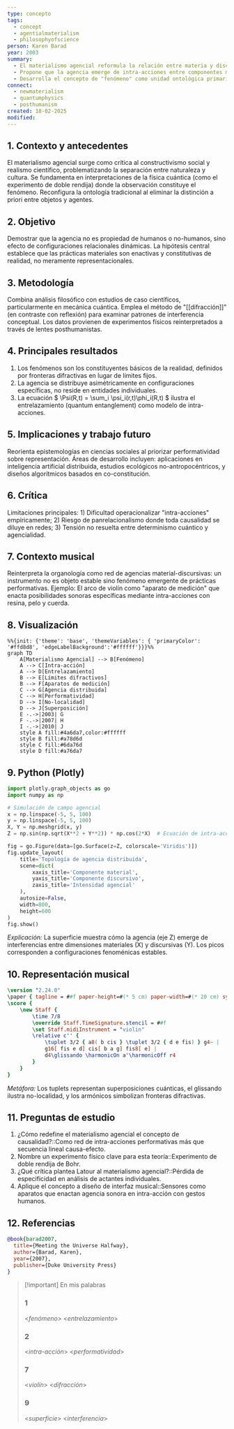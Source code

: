 ```yaml
---
type: concepto
tags:
  - concept
  - agentialmaterialism
  - philosophyofscience
person: Karen Barad
year: 2003
summary: 
  - El materialismo agencial reformula la relación entre materia y discurso, rechazando dualismos clásicos.
  - Propone que la agencia emerge de intra-acciones entre componentes materiales-discursivos en fenómenos entrelazados.
  - Desarrolla el concepto de "fenómeno" como unidad ontológica primaria, superando distinciones sujeto-objeto.
connect:
  - newmaterialism
  - quantumphysics
  - posthumanism
created: 18-02-2025
modified: 
---
```


## 1. Contexto y antecedentes  
El materialismo agencial surge como crítica al constructivismo social y realismo científico, problematizando la separación entre naturaleza y cultura. Se fundamenta en interpretaciones de la física cuántica (como el experimento de doble rendija) donde la observación constituye el fenómeno. Reconfigura la ontología tradicional al eliminar la distinción a priori entre objetos y agentes.

## 2. Objetivo  
Demostrar que la agencia no es propiedad de humanos o no-humanos, sino efecto de configuraciones relacionales dinámicas. La hipótesis central establece que las prácticas materiales son enactivas y constitutivas de realidad, no meramente representacionales.

## 3. Metodología  
Combina análisis filosófico con estudios de caso científicos, particularmente en mecánica cuántica. Emplea el método de "[[difracción]]" (en contraste con reflexión) para examinar patrones de interferencia conceptual. Los datos provienen de experimentos físicos reinterpretados a través de lentes posthumanistas.

## 4. Principales resultados  
1. Los fenómenos son los constituyentes básicos de la realidad, definidos por fronteras difractivas en lugar de límites fijos.  
2. La agencia se distribuye asimétricamente en configuraciones específicas, no reside en entidades individuales.  
3. La ecuación $ \Psi(R,t) = \sum_i \psi_i(r,t)\phi_i(R,t) $ ilustra el entrelazamiento (quantum entanglement) como modelo de intra-acciones.

## 5. Implicaciones y trabajo futuro  
Reorienta epistemologías en ciencias sociales al priorizar performatividad sobre representación. Áreas de desarrollo incluyen: aplicaciones en inteligencia artificial distribuida, estudios ecológicos no-antropocéntricos, y diseños algorítmicos basados en co-constitución.

## 6. Crítica  
Limitaciones principales: 1) Dificultad operacionalizar "intra-acciones" empíricamente; 2) Riesgo de panrelacionalismo donde toda causalidad se diluye en redes; 3) Tensión no resuelta entre determinismo cuántico y agencialidad.

## 7. Contexto musical  
Reinterpreta la organología como red de agencias material-discursivas: un instrumento no es objeto estable sino fenómeno emergente de prácticas performativas. Ejemplo: El arco de violín como "aparato de medición" que enacta posibilidades sonoras específicas mediante intra-acciones con resina, pelo y cuerda.

## 8. Visualización  
```mermaid
%%{init: {'theme': 'base', 'themeVariables': { 'primaryColor': '#ffd8d8', 'edgeLabelBackground':'#ffffff'}}}%%
graph TD
    A[Materialismo Agencial] --> B[Fenómeno]
    A --> C[Intra-acción]
    A --> D[Entrelazamiento]
    B --> E[Límites difractivos]
    B --> F[Aparatos de medición]
    C --> G[Agencia distribuida]
    C --> H[Performatividad]
    D --> I[No-localidad]
    D --> J[Superposición]
    E -.->|2003| G
    F -.->|2007| H
    I -.->|2010| J
    style A fill:#4a6da7,color:#ffffff
    style B fill:#a78d6d
    style C fill:#6da76d
    style D fill:#a76da7
```

## 9. Python (Plotly)  
```python
import plotly.graph_objects as go
import numpy as np

# Simulación de campo agencial
x = np.linspace(-5, 5, 100)
y = np.linspace(-5, 5, 100)
X, Y = np.meshgrid(x, y)
Z = np.sin(np.sqrt(X**2 + Y**2)) * np.cos(2*X)  # Ecuación de intra-acción

fig = go.Figure(data=[go.Surface(z=Z, colorscale='Viridis')])
fig.update_layout(
    title='Topología de agencia distribuida',
    scene=dict(
        xaxis_title='Componente material',
        yaxis_title='Componente discursivo',
        zaxis_title='Intensidad agencial'
    ),
    autosize=False,
    width=800,
    height=600
)
fig.show()
```
*Explicación:* La superficie muestra cómo la agencia (eje Z) emerge de interferencias entre dimensiones materiales (X) y discursivas (Y). Los picos corresponden a configuraciones fenoménicas estables.

## 10. Representación musical  
```lilypond
\version "2.24.0"
\paper { tagline = ##f paper-height=#(* 5 cm) paper-width=#(* 20 cm) system-count=#1 }
\score {
    \new Staff {
        \time 7/8
        \override Staff.TimeSignature.stencil = ##f
        \set Staff.midiInstrument = "violin"
        \relative c'' {
            \tuplet 3/2 { a8( b cis } \tuplet 3/2 { d e fis) } g4~ |
            g16[ fis e d] cis[ b a g] fis8[ e] |
            d4\glissando \harmonicOn a'\harmonicOff r4
        }
    }
}
```
*Metáfora:* Los tuplets representan superposiciones cuánticas, el glissando ilustra no-localidad, y los armónicos simbolizan fronteras difractivas.

## 11. Preguntas de estudio  
1. ¿Cómo redefine el materialismo agencial el concepto de causalidad?::Como red de intra-acciones performativas más que secuencia lineal causa-efecto.  
2. Nombre un experimento físico clave para esta teoría::Experimento de doble rendija de Bohr.  
3. ¿Qué crítica plantea Latour al materialismo agencial?::Pérdida de especificidad en análisis de actantes individuales.  
4. Aplique el concepto a diseño de interfaz musical::Sensores como aparatos que enactan agencia sonora en intra-acción con gestos humanos.  

## 12. Referencias  
```bibtex
@book{barad2007,
  title={Meeting the Universe Halfway},
  author={Barad, Karen},
  year={2007},
  publisher={Duke University Press}
}
```

> [!important] En mis palabras  
> ### 1  
> <*fenómeno*> <*entrelazamiento*>  
> ### 2  
> <*intra-acción*> <*performatividad*>  
> ### 7  
> <*violín*> <*difracción*>  
> ### 9  
> <*superficie*> <*interferencia*>
